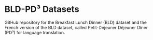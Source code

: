 # BLD-PD³ Datasets

GitHub repository for the Breakfast Lunch Dinner (BLD) dataset and the French version of the BLD dataset, called Petit-Déjeuner Déjeuner Dîner (PD³) for language translation.
